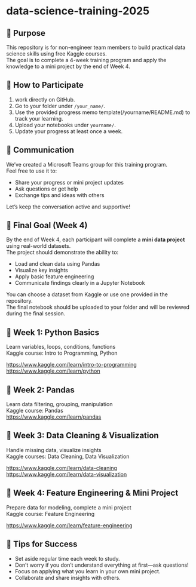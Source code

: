 # data-science-training-2025
## 🎯 Purpose

This repository is for non-engineer team members to build practical data science skills using free Kaggle courses.  
The goal is to complete a 4-week training program and apply the knowledge to a mini project by the end of Week 4.

## 👥 How to Participate

1. work directly on GitHub.
2. Go to your folder under `/your_name/`.
3. Use the provided progress memo template(/yourname/README.md) to track your learning.
4. Upload your notebooks under `yourname/`.
5. Update your progress at least once a week.

## 💬 Communication

We’ve created a Microsoft Teams group for this training program.  
Feel free to use it to:
- Share your progress or mini project updates  
- Ask questions or get help  
- Exchange tips and ideas with others  

Let’s keep the conversation active and supportive!

## 🎯 Final Goal (Week 4)

By the end of Week 4, each participant will complete a **mini data project** using real-world datasets.  
The project should demonstrate the ability to:
- Load and clean data using Pandas
- Visualize key insights
- Apply basic feature engineering
- Communicate findings clearly in a Jupyter Notebook

You can choose a dataset from Kaggle or use one provided in the repository.  
The final notebook should be uploaded to your folder and will be reviewed during the final session.

## 📌 Week 1: Python Basics

Learn variables, loops, conditions, functions  
Kaggle course: Intro to Programming, Python  

https://www.kaggle.com/learn/intro-to-programming  
https://www.kaggle.com/learn/python  

## 📌 Week 2: Pandas

Learn data filtering, grouping, manipulation  
Kaggle course: Pandas  
https://www.kaggle.com/learn/pandas

## 📌 Week 3: Data Cleaning & Visualization

Handle missing data, visualize insights  
Kaggle courses: Data Cleaning, Data Visualization  

https://www.kaggle.com/learn/data-cleaning  
https://www.kaggle.com/learn/data-visualization  

## 📌 Week 4: Feature Engineering & Mini Project  

Prepare data for modeling, complete a mini project  
Kaggle course: Feature Engineering 

https://www.kaggle.com/learn/feature-engineering  

## 🧠 Tips for Success

- Set aside regular time each week to study.
- Don’t worry if you don’t understand everything at first—ask questions!
- Focus on applying what you learn in your own mini project.
- Collaborate and share insights with others.

